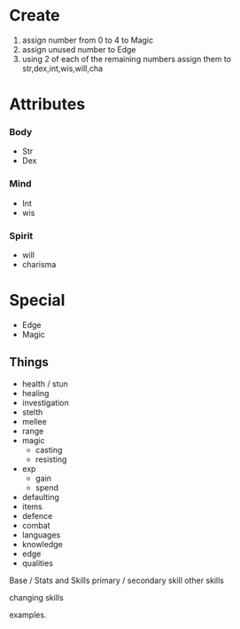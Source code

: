 
 # Create
1. assign number from 0 to 4 to Magic
2. assign unused number to Edge
3. using 2 of each of the remaining numbers assign them to str,dex,int,wis,will,cha



# Attributes
### Body
* Str
* Dex
### Mind
* Int
* wis
### Spirit
* will
* charisma
# Special
* Edge
* Magic




## Things
* health / stun
* healing
* investigation
* stelth
* mellee
* range
* magic
  * casting
  * resisting
* exp
  * gain
  * spend
* defaulting
* items
* defence
* combat
* languages
* knowledge
* edge
* qualities 

Base / Stats and Skills
primary / secondary skill
other skills

changing skills


examples.

